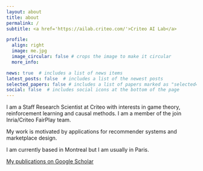 ```yaml
---
layout: about
title: about
permalink: /
subtitle: <a href='https://ailab.criteo.com/'>Criteo AI Lab</a>

profile:
  align: right
  image: me.jpg
  image_circular: false # crops the image to make it circular
  more_info: 

news: true  # includes a list of news items
latest_posts: false  # includes a list of the newest posts
selected_papers: false # includes a list of papers marked as "selected={true}"
social: false  # includes social icons at the bottom of the page
---
```


I am a Staff Research Scientist at Criteo with interests in game theory, reinforcement learning and causal methods. 
I am a member of the join Inria/Criteo FairPlay team. 

My work is motivated by applications for recommender systems and marketplace design.

I am currently based in Montreal but I am usually in Paris. 

<p><a href="https://scholar.google.com/citations?user=ok5uldEAAAAJ&hl=en&oi=ao">My publications on Google Scholar</a></p>

